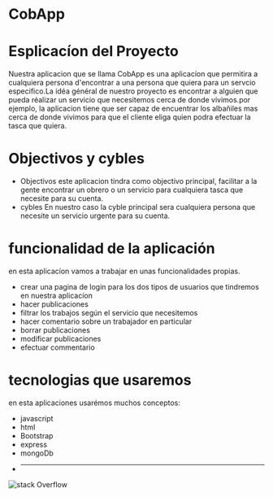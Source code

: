 # CobApp
# Esplicacíon del Proyecto
Nuestra aplicacion que se llama CobApp es una aplicacíon que permitira a cualquiera persona d'encontrar a una persona que quiera para un servcio especifico.La idéa général de nuestro proyecto es encontrar a alguien que pueda réalizar un servicio que necesitemos cerca de donde vivimos.por ejemplo, la aplicacion tiene que ser capaz de encuentrar los albañiles mas cerca de donde vivimos para que el cliente eliga quien podra efectuar la tasca que quiera.

# Objectivos y cybles
  * Objectivos
   este aplicacion tindra como objectivo principal, facilitar a la gente encontrar un obrero o un servicio para cualquiera tasca que necesite para su cuenta.
  * cybles
    En nuestro caso la cyble principal sera cualquiera persona que necesite un servicio urgente para su cuenta.

# funcionalidad de la aplicación
en esta aplicacíon vamos a trabajar en unas funcionalidades propias. 
* crear una pagina de login para los dos tipos de usuarios que tindremos en nuestra aplicacíon
* hacer publicaciones
* filtrar los trabajos según el servicio que necesitemos
* hacer comentario sobre un trabajador en particular
* borrar publicaciones
* modificar publicaciones
* efectuar commentario 

# tecnologias que usaremos
en esta aplicaciones usarémos muchos conceptos:
* javascript
* html
* Bootstrap
* express
* mongoDb
* ----- 

![stack Overflow](http://lmsotfy.com/so.png)